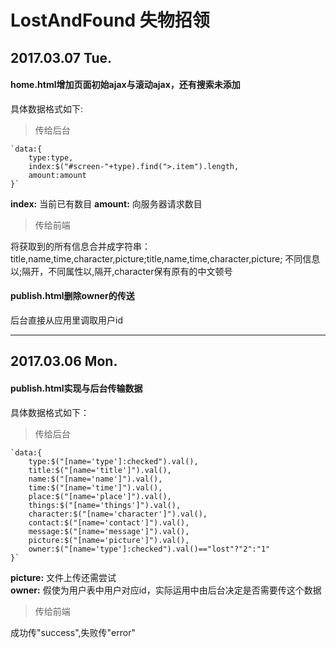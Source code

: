 # LostAndFound 失物招领 

## 2017.03.07 Tue.

#### home.html增加页面初始ajax与滚动ajax，还有搜索未添加

具体数据格式如下:

>传给后台

    `data:{
        type:type,
        index:$("#screen-"+type).find(">.item").length,
        amount:amount
    }`
    
**index:**
当前已有数目
**amount:**
向服务器请求数目

>传给前端

将获取到的所有信息合并成字符串：
title,name,time,character,picture;title,name,time,character,picture;
不同信息以;隔开，不同属性以,隔开,character保有原有的中文顿号

#### publish.html删除owner的传送

后台直接从应用里调取用户id

***

## 2017.03.06 Mon.

#### publish.html实现与后台传输数据  

具体数据格式如下：  

>传给后台

    `data:{
        type:$("[name='type']:checked").val(),
        title:$("[name='title']").val(),
        name:$("[name='name']").val(),
        time:$("[name='time']").val(),
        place:$("[name='place']").val(),
        things:$("[name='things']").val(),
        character:$("[name='character']").val(),
        contact:$("[name='contact']").val(),
        message:$("[name='message']").val(),
        picture:$("[name='picture']").val(),
        owner:$("[name='type']:checked").val()=="lost"?"2":"1"
    }`  

**picture:**
文件上传还需尝试  
**owner:**
假使为用户表中用户对应id，实际运用中由后台决定是否需要传这个数据

>传给前端

成功传"success",失败传"error"
